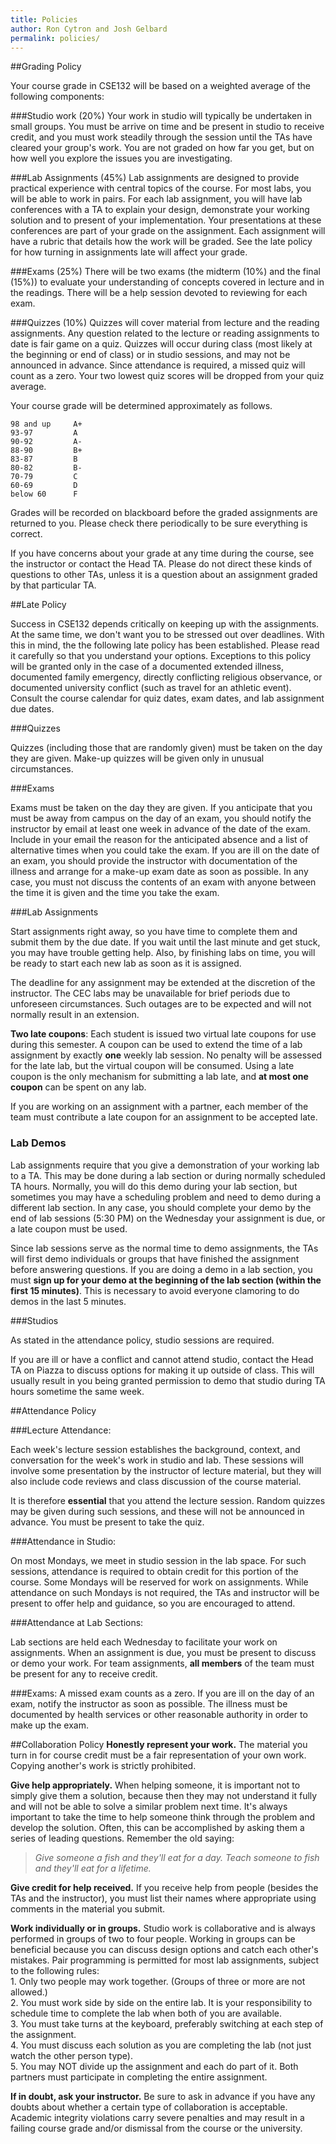 ```yaml
---
title: Policies
author: Ron Cytron and Josh Gelbard
permalink: policies/
---
```


##Grading Policy

Your course grade in CSE132 will be based on a weighted average of the following components:

###Studio work (20%)
Your work in studio will typically be undertaken in small groups. You must be arrive on time and be present in studio to receive credit, and you must work steadily through the session until the TAs have cleared your group's work. You are not graded on how far you get, but on how well you explore the issues you are investigating.

###Lab Assignments (45%)
Lab assignments are designed to provide practical experience with central topics of the course. For most labs, you will be able to work in pairs. For each lab assignment, you will have lab conferences with a TA to explain your design, demonstrate your working solution and to present of your implementation. Your presentations at these conferences are part of your grade on the assignment. Each assignment will have a rubric that details how the work will be graded. See the late policy for how turning in assignments late will affect your grade.

###Exams (25%)
There will be two exams (the midterm (10%) and the final (15%)) to evaluate your understanding of concepts covered in lecture and in the readings. There will be a help session devoted to reviewing for each exam.

###Quizzes (10%)
Quizzes will cover material from lecture and the reading assignments. Any question related to the lecture or reading assignments to date is fair game on a quiz. Quizzes will occur during class (most likely at the beginning or end of class) or in studio sessions, and may not be announced in advance. Since attendance is required, a missed quiz will count as a zero. Your two lowest quiz scores will be dropped from your quiz average.

Your course grade will be determined approximately as follows.

	98 and up     A+
	93-97         A
	90-92         A-
	88-90         B+
	83-87         B
	80-82         B-
	70-79         C
	60-69         D
	below 60      F

Grades will be recorded on blackboard before the graded assignments are returned to you. Please check there periodically to be sure everything is correct. 

If you have concerns about your grade at any time during the course, see the instructor or contact the Head TA. Please do not direct these kinds of questions to other TAs, unless it is a question about an assignment graded by that particular TA.

##Late Policy

Success in CSE132 depends critically on keeping up with the assignments. At the same time, we don't want you to be stressed out over deadlines. With this in mind, the the following late policy has been established. Please read it carefully so that you understand your options. Exceptions to this policy will be granted only in the case of a documented extended illness, documented family emergency, directly conflicting religious observance, or documented university conflict (such as travel for an athletic event).
Consult the course calendar for quiz dates, exam dates, and lab assignment due dates.

###Quizzes

Quizzes (including those that are randomly given) must be taken on the day they are given. Make-up quizzes will be given only in unusual circumstances. 

###Exams

Exams must be taken on the day they are given. If you anticipate that you must be away from campus on the day of an exam, you should notify the instructor by email at least one week in advance of the date of the exam. Include in your email the reason for the anticipated absence and a list of alternative times when you could take the exam. If you are ill on the date of an exam, you should provide the instructor with documentation of the illness and arrange for a make-up exam date as soon as possible. In any case, you must not discuss the contents of an exam with anyone between the time it is given and the time you take the exam.

###Lab Assignments

Start assignments right away, so you have time to complete them and submit them by the due date. If you wait until the last minute and get stuck, you may have trouble getting help. Also, by finishing labs on time, you will be ready to start each new lab as soon as it is assigned.

The deadline for any assignment may be extended at the discretion of the instructor. The CEC labs may be unavailable for brief periods due to unforeseen circumstances. Such outages are to be expected and will not normally result in an extension.

**Two late coupons**: Each student is issued two virtual late coupons for use during this semester. A coupon can be used to extend the time of a lab assignment by exactly **one** weekly lab session. No penalty will be assessed for the late lab, but the virtual coupon will be consumed. Using a late coupon is the only mechanism for submitting a lab late, and **at most one coupon** can be spent on any lab.

If you are working on an assignment with a partner, each member of the team must contribute a late coupon for an assignment to be accepted late.

### Lab Demos

Lab assignments require that you give a demonstration of your working lab to a TA. This may be done during a lab section or during normally scheduled TA hours. Normally, you will do this demo during your lab section, but sometimes you may have a scheduling problem and need to demo during a different lab section. In any case, you should complete your demo by the end of lab sessions (5:30 PM) on the Wednesday your assignment is due, or a late coupon must be used.

Since lab sessions serve as the normal time to demo assignments, the TAs will first demo individuals or groups that have finished the assignment before answering questions. If you are doing a demo in a lab section, you must **sign up for your demo at the beginning of the lab section (within the first 15 minutes)**. This is necessary to avoid everyone clamoring to do demos in the last 5 minutes.

###Studios

As stated in the attendance policy, studio sessions are required. 

If you are ill or have a conflict and cannot attend studio, contact the Head TA on Piazza to discuss options for making it up outside of class. This will usually result in you being granted permission to demo that studio during TA hours sometime the same week.

##Attendance Policy

###Lecture Attendance:

Each week's lecture session establishes the background, context, and conversation for the week's work in studio and lab. These sessions will involve some presentation by the instructor of lecture material, but they will also include code reviews and class discussion of the course material.

It is therefore **essential** that you attend the lecture session. Random quizzes may be given during such sessions, and these will not be announced in advance. You must be present to take the quiz.

###Attendance in Studio:

On most Mondays, we meet in studio session in the lab space. For such sessions, attendance is required to obtain credit for this portion of the course. Some Mondays will be reserved for work on assignments. While attendance on such Mondays is not required, the TAs and instructor will be present to offer help and guidance, so you are encouraged to attend.

###Attendance at Lab Sections:

Lab sections are held each Wednesday to facilitate your work on assignments. When an assignment is due, you must be present to discuss or demo your work. For team assignments, **all members** of the team must be present for any to receive credit.

###Exams:
A missed exam counts as a zero. If you are ill on the day of an exam, notify the instructor as soon as possible. The illness must be documented by health services or other reasonable authority in order to make up the exam.

##Collaboration Policy
**Honestly represent your work.** The material you turn in for course credit must be a fair representation of your own work. Copying another's work is strictly prohibited.  

**Give help appropriately.** When helping someone, it is important not to simply give them a solution, because then they may not understand it fully and will not be able to solve a similar problem next time. It's always important to take the time to help someone think through the problem and develop the solution. Often, this can be accomplished by asking them a series of leading questions. Remember the old saying:

>*Give someone a fish and they'll eat for a day.
Teach someone to fish and they'll eat for a lifetime.*

**Give credit for help received.** If you receive help from people (besides the TAs and the instructor), you must list their names where appropriate using comments in the material you submit.  

**Work individually or in groups.** Studio work is collaborative and is always performed in groups of two to four people. Working in groups can be beneficial because you can discuss design options and catch each other's mistakes. Pair programming is permitted for most lab assignments, subject to the following rules:  
      1. Only two people may work together. (Groups of three or more are not allowed.)   
      2. You must work side by side on the entire lab. It is your responsibility to schedule time to complete the lab when both of you are available.  
      3. You must take turns at the keyboard, preferably switching at each step of the assignment.  
      4. You must discuss each solution as you are completing the lab (not just watch the other person type).  
      5. You may NOT divide up the assignment and each do part of it. Both partners must participate in completing the entire assignment.  
		
**If in doubt, ask your instructor.** Be sure to ask in advance if you have any doubts about whether a certain type of collaboration is acceptable. Academic integrity violations carry severe penalties and may result in a failing course grade and/or dismissal from the course or the university.  



